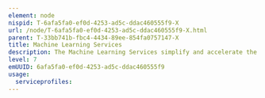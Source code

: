 ```yaml
---
element: node
nispid: T-6afa5fa0-ef0d-4253-ad5c-ddac460555f9-X
url: /node/T-6afa5fa0-ef0d-4253-ad5c-ddac460555f9-X.html
parent: T-33bb741b-fbc4-4434-89ee-854fa0757147-X
title: Machine Learning Services
description: The Machine Learning Services simplify and accelerate the building, training, and deployment of machine learning models. Machine learning facilitates the continuous advancement of computing through exposure to new scenarios, testing and adaptation, while employing pattern and trend detection for improved decisions. Machine Learning Services support multiple stat methods that address categorization (binary and multi-class), clustering, anomaly detection, regression, recommendation, and cognitive analysis such as  * Vision  Image-processing algorithms to smartly identify, caption, index, and moderate pictures and videos. * Knowledge  Mapping complex information and data in order to conduct semantic searches. * Language  Processing natural language and evaluating sentiment. * Speech  Converting spoken audio into text. Recognizing voices of individual speakers.
level: 7
emUUID: 6afa5fa0-ef0d-4253-ad5c-ddac460555f9
usage:
  serviceprofiles:
---
```

